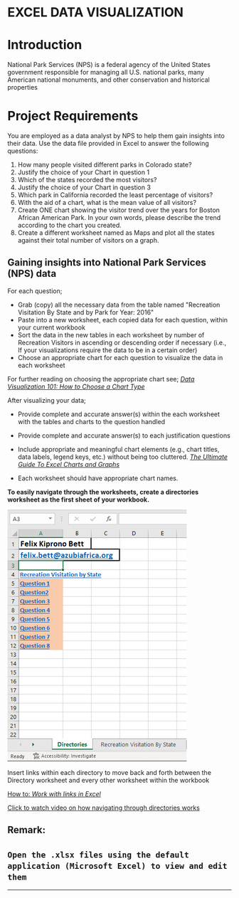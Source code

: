 # **EXCEL DATA VISUALIZATION**

# Introduction
National Park Services (NPS) is a federal agency of the United States government responsible for managing all U.S. national parks, many American national monuments, and other conservation and historical properties

# Project Requirements
You are employed as a data analyst by NPS to help them gain insights into their data. Use the data file provided in Excel to answer the following questions:

1. How many people visited different parks in Colorado state?
2. Justify the choice of your Chart in question 1
3. Which of the states recorded the most visitors?
4. Justify the choice of your Chart in question 3
5. Which park in California recorded the least percentage of visitors?
6. With the aid of a chart, what is the mean value of all visitors?
7. Create ONE chart showing the visitor trend over the years for Boston African American Park.
In your own words, please describe the trend according to the chart you created.
8. Create a different worksheet named as Maps and plot all the states against their total number of visitors on a graph.

## Gaining insights into National Park Services (NPS) data

For each question;
- Grab (copy) all the necessary data from the table named "Recreation Visitation By State and by Park for Year: 2016"
- Paste into a new worksheet, each copied data for each question, within your current workbook
- Sort the data in the new tables in each worksheet by number of Recreation Visitors in ascending or descending order if necessary (i.e., If your visualizations require the data to be in a certain order)
- Choose an appropriate chart for each question to visualize the data in each worksheet

For further reading on choosing the appropriate chart see;
[*Data Visualization 101: How to Choose a Chart Type*](https://towardsdatascience.com/data-visualization-101-how-to-choose-a-chart-type-9b8830e558d6)

After visualizing your data;
- Provide complete and accurate answer(s) within the each worksheet with the tables and charts to the question handled
- Provide complete and accurate answer(s) to each justification questions
- Include appropriate and meaningful chart elements (e.g., chart titles, data labels, legend keys, etc.) without being too cluttered.
[*The Ultimate Guide To Excel Charts and Graphs*](https://www.businesscomputerskills.com/tutorials/excel/the-ultimate-guide-to-excel-charts-and-graphs.php)

- Each worksheet should have appropriate chart names.

**To easily navigate through the worksheets, create a directories worksheet as the first sheet of your workbook.**

![Example of Directory Page](./pics_and_clips/directory_page.png)

Insert links within each directory to move back and forth between the Directory worksheet and every other worksheet within the workbook

[How to: *Work with links in Excel*](https://support.microsoft.com/en-us/office/work-with-links-in-excel-7fc80d8d-68f9-482f-ab01-584c44d72b3e)

[Click to watch video on how navigating through directories works](./pics_and_clips/Felix_Kiprono%20Bett%20-%20Excel%202022-12-05%2010-19-15.mp4)

## **Remark:**
## **`Open the .xlsx files using the default application (Microsoft Excel) to view and edit them`**

---